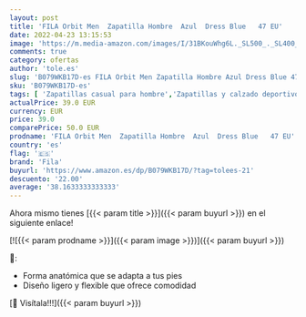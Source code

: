 ```yaml
---
layout: post
title: 'FILA Orbit Men  Zapatilla Hombre  Azul  Dress Blue   47 EU'
date: 2022-04-23 13:15:53
image: 'https://m.media-amazon.com/images/I/31BKouWhg6L._SL500_._SL400_.jpg'
comments: true
category: ofertas
author: 'tole.es'
slug: 'B079WKB17D-es FILA Orbit Men Zapatilla Hombre Azul Dress Blue 47 EU'
sku: 'B079WKB17D-es'
tags: [ 'Zapatillas casual para hombre','Zapatillas y calzado deportivo para hombre','Zapatos','Zapatos para hombre','Zapatos y complementos','fila','zapatilla','🇪🇸', ]
actualPrice: 39.0 EUR
currency: EUR
price: 39.0
comparePrice: 50.0 EUR
prodname: 'FILA Orbit Men  Zapatilla Hombre  Azul  Dress Blue   47 EU'
country: 'es'
flag: '🇪🇸'
brand: 'Fila'
buyurl: 'https://www.amazon.es/dp/B079WKB17D/?tag=tolees-21'
descuento: '22.00'
average: '38.1633333333333'
---
```


Ahora mismo tienes [{{< param title >}}]({{< param buyurl >}}) en el siguiente enlace!

[![{{< param prodname >}}]({{< param image >}})]({{< param buyurl >}})

🔎:

- Forma anatómica que se adapta a tus pies
- Diseño ligero y flexible que ofrece comodidad

[🛒 Visítala!!!]({{< param buyurl >}})

